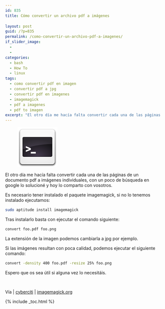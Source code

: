 ```yaml
---
id: 835
title: Cómo convertir un archivo pdf a imágenes

layout: post
guid: /?p=835
permalink: /como-convertir-un-archivo-pdf-a-imagenes/
if_slider_image:
  -
  -
categories:
  - bash
  - How To
  - linux
tags:
  - como convertir pdf en imagen
  - convertir pdf a jpg
  - convertir pdf en imagenes
  - imagemagick
  - pdf a imagenes
  - pdf to imagen
excerpt: "El otro día me hacía falta convertir cada una de las páginas de un documento pdf a imágenes individuales, con un poco de búsqueda en google lo solucioné y hoy lo comparto con vosotros."
---
```

<figure>
  <img class="alignleft size-full wp-image-836" title="sh" src="/images/2012/07/sh1.png" alt="" width="128" height="128" />
</figure>

El otro día me hacía falta convertir cada una de las páginas de un documento pdf a imágenes individuales, con un poco de búsqueda en google lo solucioné y hoy lo comparto con vosotros.

Es necesario tener instalado el paquete imagemagick, si no lo tenemos instalado ejecutamos:

```bash
sudo aptitude install imagemagick
```

Tras instalarlo basta con ejecutar el comando siguiente:

```bash
convert foo.pdf foo.png
```

La extensión de la imagen podemos cambiarla a jpg por ejemplo.

Si las imágenes resultan con poca calidad, podemos ejecutar el siguiente comando:

```bash
convert -density 400 foo.pdf -resize 25% foo.png
```

Espero que os sea útil si alguna vez lo necesitáis.

&nbsp;

Vía | <a href="http://www.cyberciti.biz/faq/howto-convert-a-pdf-file-to-an-image/" target="_blank">cyberciti</a> | <a href="http://www.imagemagick.org/discourse-server/viewtopic.php?f=10&t=13371" target="_blank">imagemagick.org</a>

{% include _toc.html %}
